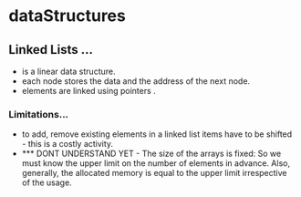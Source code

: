 # dataStructures

## Linked Lists ...

- is a linear data structure.
- each node stores the data and the address of the next node.
- elements are linked using pointers .

### Limitations...

- to add, remove existing elements in a linked list items have to be shifted - this is a costly activity.
- \*\*\* DONT UNDERSTAND YET - The size of the arrays is fixed: So we must know the upper limit on the number of elements in advance. Also, generally, the allocated memory is equal to the upper limit irrespective of the usage.
